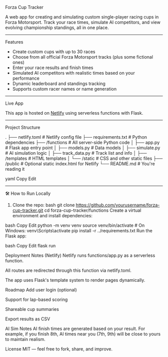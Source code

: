 Forza Cup Tracker

A web app for creating and simulating custom single-player racing cups in Forza Motorsport. Track your race times, simulate AI competitors, and view evolving championship standings, all in one place.

---
Features

- Create custom cups with up to 30 races  
- Choose from all official Forza Motorsport tracks (plus some fictional ones)  
- Enter your race results and finish times  
- Simulated AI competitors with realistic times based on your performance  
- Dynamic leaderboard and standings tracking  
- Supports custom racer names or name generation  

---

Live App

This app is hosted on [Netlify](https://www.netlify.com/) using serverless functions with Flask.

---

Project Structure

.
├── netlify.toml # Netlify config file
├── requirements.txt # Python dependencies
├── /functions # All server-side Python code
│ ├── app.py # Flask app entry point
│ ├── models.py # Data models
│ ├── simulate.py # AI simulation logic
│ ├── track_data.py # Track list and info
│ ├── /templates # HTML templates
│ └── /static # CSS and other static files
├── /public # Optional static index.html for Netlify
└── README.md # You're reading it

yaml
Copy
Edit

---

🛠 How to Run Locally

1. Clone the repo:
bash
git clone https://github.com/yourusername/forza-cup-tracker.git
cd forza-cup-tracker/functions
Create a virtual environment and install dependencies:

bash
Copy
Edit
python -m venv venv
source venv/bin/activate   # On Windows: venv\Scripts\activate
pip install -r ../requirements.txt
Run the Flask app:

bash
Copy
Edit
flask run

Deployment Notes (Netlify)
Netlify runs functions/app.py as a serverless function.

All routes are redirected through this function via netlify.toml.

The app uses Flask's template system to render pages dynamically.

Roadmap
Add user login (optional)

Support for lap-based scoring

Shareable cup summaries

Export results as CSV

AI Sim Notes
AI finish times are generated based on your result. For example, if you finish 8th, AI times near you (7th, 9th) will be close to yours to maintain realism.


License
MIT — feel free to fork, share, and improve.
